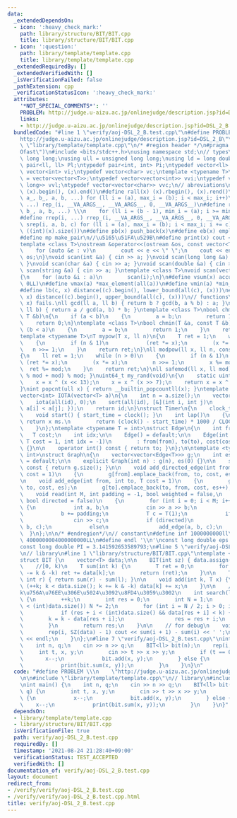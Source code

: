 ```yaml
---
data:
  _extendedDependsOn:
  - icon: ':heavy_check_mark:'
    path: library/structure/BIT/BIT.cpp
    title: library/structure/BIT/BIT.cpp
  - icon: ':question:'
    path: library/template/template.cpp
    title: library/template/template.cpp
  _extendedRequiredBy: []
  _extendedVerifiedWith: []
  _isVerificationFailed: false
  _pathExtension: cpp
  _verificationStatusIcon: ':heavy_check_mark:'
  attributes:
    '*NOT_SPECIAL_COMMENTS*': ''
    PROBLEM: http://judge.u-aizu.ac.jp/onlinejudge/description.jsp?id=DSL_2_B
    links:
    - http://judge.u-aizu.ac.jp/onlinejudge/description.jsp?id=DSL_2_B
  bundledCode: "#line 1 \"verify/aoj-DSL_2_B.test.cpp\"\n#define PROBLEM \\\n    \"\
    http://judge.u-aizu.ac.jp/onlinejudge/description.jsp?id=DSL_2_B\"\n\n#line 2\
    \ \"library/template/template.cpp\"\n/* #region header */\n#pragma GCC optimize(\"\
    Ofast\")\n#include <bits/stdc++.h>\nusing namespace std;\n// types\nusing ll =\
    \ long long;\nusing ull = unsigned long long;\nusing ld = long double;\ntypedef\
    \ pair<ll, ll> Pl;\ntypedef pair<int, int> Pi;\ntypedef vector<ll> vl;\ntypedef\
    \ vector<int> vi;\ntypedef vector<char> vc;\ntemplate <typename T>\nusing mat\
    \ = vector<vector<T>>;\ntypedef vector<vector<int>> vvi;\ntypedef vector<vector<long\
    \ long>> vvl;\ntypedef vector<vector<char>> vvc;\n// abreviations\n#define all(x)\
    \ (x).begin(), (x).end()\n#define rall(x) (x).rbegin(), (x).rend()\n#define rep_(i,\
    \ a_, b_, a, b, ...) for (ll i = (a), max_i = (b); i < max_i; i++)\n#define rep(i,\
    \ ...) rep_(i, __VA_ARGS__, __VA_ARGS__, 0, __VA_ARGS__)\n#define rrep_(i, a_,\
    \ b_, a, b, ...) \\\n    for (ll i = (b - 1), min_i = (a); i >= min_i; i--)\n\
    #define rrep(i, ...) rrep_(i, __VA_ARGS__, __VA_ARGS__, 0, __VA_ARGS__)\n#define\
    \ srep(i, a, b, c) for (ll i = (a), max_i = (b); i < max_i; i += c)\n#define SZ(x)\
    \ ((int)(x).size())\n#define pb(x) push_back(x)\n#define eb(x) emplace_back(x)\n\
    #define mp make_pair\n//\u5165\u51FA\u529B\n#define print(x) cout << x << endl\n\
    template <class T>\nostream &operator<<(ostream &os, const vector<T> &v)\n{\n\
    \    for (auto &e : v)\n        cout << e << \" \";\n    cout << endl;\n    return\
    \ os;\n}\nvoid scan(int &a) { cin >> a; }\nvoid scan(long long &a) { cin >> a;\
    \ }\nvoid scan(char &a) { cin >> a; }\nvoid scan(double &a) { cin >> a; }\nvoid\
    \ scan(string &a) { cin >> a; }\ntemplate <class T>\nvoid scan(vector<T> &a)\n\
    {\n    for (auto &i : a)\n        scan(i);\n}\n#define vsum(x) accumulate(all(x),\
    \ 0LL)\n#define vmax(a) *max_element(all(a))\n#define vmin(a) *min_element(all(a))\n\
    #define lb(c, x) distance((c).begin(), lower_bound(all(c), (x)))\n#define ub(c,\
    \ x) distance((c).begin(), upper_bound(all(c), (x)))\n// functions\n// gcd(0,\
    \ x) fails.\nll gcd(ll a, ll b) { return b ? gcd(b, a % b) : a; }\nll lcm(ll a,\
    \ ll b) { return a / gcd(a, b) * b; }\ntemplate <class T>\nbool chmax(T &a, const\
    \ T &b)\n{\n    if (a < b)\n    {\n        a = b;\n        return 1;\n    }\n\
    \    return 0;\n}\ntemplate <class T>\nbool chmin(T &a, const T &b)\n{\n    if\
    \ (b < a)\n    {\n        a = b;\n        return 1;\n    }\n    return 0;\n}\n\
    template <typename T>\nT mypow(T x, ll n)\n{\n    T ret = 1;\n    while (n > 0)\n\
    \    {\n        if (n & 1)\n            (ret *= x);\n        (x *= x);\n     \
    \   n >>= 1;\n    }\n    return ret;\n}\nll modpow(ll x, ll n, const ll mod)\n\
    {\n    ll ret = 1;\n    while (n > 0)\n    {\n        if (n & 1)\n           \
    \ (ret *= x);\n        (x *= x);\n        n >>= 1;\n        x %= mod;\n      \
    \  ret %= mod;\n    }\n    return ret;\n}\nll safemod(ll x, ll mod) { return (x\
    \ % mod + mod) % mod; }\nuint64_t my_rand(void)\n{\n    static uint64_t x = 88172645463325252ULL;\n\
    \    x = x ^ (x << 13);\n    x = x ^ (x >> 7);\n    return x = x ^ (x << 17);\n\
    }\nint popcnt(ull x) { return __builtin_popcountll(x); }\ntemplate <typename T>\n\
    vector<int> IOTA(vector<T> a)\n{\n    int n = a.size();\n    vector<int> id(n);\n\
    \    iota(all(id), 0);\n    sort(all(id), [&](int i, int j)\n         { return\
    \ a[i] < a[j]; });\n    return id;\n}\nstruct Timer\n{\n    clock_t start_time;\n\
    \    void start() { start_time = clock(); }\n    int lap()\n    {\n        //\
    \ return x ms.\n        return (clock() - start_time) * 1000 / CLOCKS_PER_SEC;\n\
    \    }\n};\ntemplate <typename T = int>\nstruct Edge\n{\n    int from, to;\n \
    \   T cost;\n    int idx;\n\n    Edge() = default;\n\n    Edge(int from, int to,\
    \ T cost = 1, int idx = -1)\n        : from(from), to(to), cost(cost), idx(idx)\
    \ {}\n\n    operator int() const { return to; }\n};\n\ntemplate <typename T =\
    \ int>\nstruct Graph\n{\n    vector<vector<Edge<T>>> g;\n    int es;\n\n    Graph()\
    \ = default;\n\n    explicit Graph(int n) : g(n), es(0) {}\n\n    size_t size()\
    \ const { return g.size(); }\n\n    void add_directed_edge(int from, int to, T\
    \ cost = 1)\n    {\n        g[from].emplace_back(from, to, cost, es++);\n    }\n\
    \n    void add_edge(int from, int to, T cost = 1)\n    {\n        g[from].emplace_back(from,\
    \ to, cost, es);\n        g[to].emplace_back(to, from, cost, es++);\n    }\n\n\
    \    void read(int M, int padding = -1, bool weighted = false,\n             \
    \ bool directed = false)\n    {\n        for (int i = 0; i < M; i++)\n       \
    \ {\n            int a, b;\n            cin >> a >> b;\n            a += padding;\n\
    \            b += padding;\n            T c = T(1);\n            if (weighted)\n\
    \                cin >> c;\n            if (directed)\n                add_directed_edge(a,\
    \ b, c);\n            else\n                add_edge(a, b, c);\n        }\n  \
    \  }\n};\n\n/* #endregion*/\n// constant\n#define inf 1000000000ll\n#define INF\
    \ 4000000004000000000LL\n#define endl '\\n'\nconst long double eps = 0.000000000000001;\n\
    const long double PI = 3.141592653589793;\n#line 5 \"verify/aoj-DSL_2_B.test.cpp\"\
    \n// library\n#line 1 \"library/structure/BIT/BIT.cpp\"\ntemplate <typename T>\n\
    struct BIT {\n    vector<T> data;\n\n    BIT(int sz) { data.assign(++sz, 0); }\n\
    \    //[0, k)\n    T sum(int k) {\n        T ret = 0;\n        for (; k > 0; k\
    \ -= k & -k) ret += data[k];\n        return (ret);\n    }\n\n    T sum(int l,\
    \ int r) { return sum(r) - sum(l); }\n\n    void add(int k, T x) {\n        for\
    \ (++k; k < data.size(); k += k & -k) data[k] += x;\n    }\n\n    // 0-indexed\u3067\
    k\u756A\u76EE\u306E\u5024\u3092\u8FD4\u3059\u3002\n    int search(long long k)\
    \ {\n        ++k;\n        int res = 0;\n        int N = 1;\n        while (N\
    \ < (int)data.size()) N *= 2;\n        for (int i = N / 2; i > 0; i /= 2) {\n\
    \            if (res + i < (int)data.size() && data[res + i] < k) {\n        \
    \        k = k - data[res + i];\n                res = res + i;\n            }\n\
    \        }\n        return res;\n    }\n\n    // for debug\n    void show() {\n\
    \        rep(i, SZ(data) - 1) cout << sum(i + 1) - sum(i) << ' ';\n        cout\
    \ << endl;\n    }\n};\n#line 7 \"verify/aoj-DSL_2_B.test.cpp\"\nint main() {\n\
    \    int n, q;\n    cin >> n >> q;\n    BIT<ll> bit(n);\n    rep(i, q) {\n   \
    \     int t, x, y;\n        cin >> t >> x >> y;\n        if (t == 0) {\n     \
    \       x--;\n            bit.add(x, y);\n        } else {\n            x--;\n\
    \            print(bit.sum(x, y));\n        }\n    }\n}\n"
  code: "#define PROBLEM \\\n    \"http://judge.u-aizu.ac.jp/onlinejudge/description.jsp?id=DSL_2_B\"\
    \n\n#include \"library/template/template.cpp\"\n// library\n#include \"library/structure/BIT/BIT.cpp\"\
    \nint main() {\n    int n, q;\n    cin >> n >> q;\n    BIT<ll> bit(n);\n    rep(i,\
    \ q) {\n        int t, x, y;\n        cin >> t >> x >> y;\n        if (t == 0)\
    \ {\n            x--;\n            bit.add(x, y);\n        } else {\n        \
    \    x--;\n            print(bit.sum(x, y));\n        }\n    }\n}"
  dependsOn:
  - library/template/template.cpp
  - library/structure/BIT/BIT.cpp
  isVerificationFile: true
  path: verify/aoj-DSL_2_B.test.cpp
  requiredBy: []
  timestamp: '2021-08-24 21:28:40+09:00'
  verificationStatus: TEST_ACCEPTED
  verifiedWith: []
documentation_of: verify/aoj-DSL_2_B.test.cpp
layout: document
redirect_from:
- /verify/verify/aoj-DSL_2_B.test.cpp
- /verify/verify/aoj-DSL_2_B.test.cpp.html
title: verify/aoj-DSL_2_B.test.cpp
---
```

